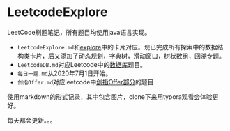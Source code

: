 # LeetcodeExplore

LeetCode刷题笔记，所有题目均使用java语言实现。

- `LeetcodeExplore.md`和[explore](https://leetcode-cn.com/explore/)中的卡片对应。现已完成所有探索中的数据结构类卡片，后又添加了动态规划，字典树，滑动窗口，树状数组，回溯专题。
- `LeetcodeDB.md`对应Leetcode中的[数据库](https://leetcode-cn.com/problemset/database/)题目。
- `每日一题.md`从2020年7月1日开始。
- `剑指Offer.md`对应leetcode中[剑指Offer部分](https://leetcode-cn.com/problemset/lcof/)的题目

使用markdown的形式记录，其中包含图片，clone下来用typora观看会体验更好。

每天都会更新。。。

